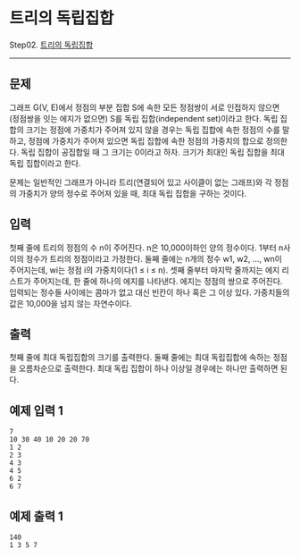 # 트리의 독립집합

Step02. [트리의 독립집합](https://www.acmicpc.net/problem/2213)

---

## 문제

그래프 G(V, E)에서 정점의 부분 집합 S에 속한 모든 정점쌍이 서로 인접하지 않으면 (정점쌍을 잇는 에지가 없으면) S를 독립 집합(independent set)이라고 한다. 독립 집합의 크기는 정점에 가중치가 주어져 있지 않을 경우는 독립 집합에 속한 정점의 수를 말하고, 정점에 가중치가 주어져 있으면 독립 집합에 속한 정점의 가중치의 합으로 정의한다. 독립 집합이 공집합일 때 그 크기는 0이라고 하자. 크기가 최대인 독립 집합을 최대 독립 집합이라고 한다.

문제는 일반적인 그래프가 아니라 트리(연결되어 있고 사이클이 없는 그래프)와 각 정점의 가중치가 양의 정수로 주어져 있을 때, 최대 독립 집합을 구하는 것이다.

## 입력

첫째 줄에 트리의 정점의 수 n이 주어진다. n은 10,000이하인 양의 정수이다. 1부터 n사이의 정수가 트리의 정점이라고 가정한다. 둘째 줄에는 n개의 정수 w1, w2, ..., wn이 주어지는데, wi는 정점 i의 가중치이다(1 ≤ i ≤ n). 셋째 줄부터 마지막 줄까지는 에지 리스트가 주어지는데, 한 줄에 하나의 에지를 나타낸다. 에지는 정점의 쌍으로 주어진다. 입력되는 정수들 사이에는 콤마가 없고 대신 빈칸이 하나 혹은 그 이상 있다. 가중치들의 값은 10,000을 넘지 않는 자연수이다.

## 출력

첫째 줄에 최대 독립집합의 크기를 출력한다. 둘째 줄에는 최대 독립집합에 속하는 정점을 오름차순으로 출력한다. 최대 독립 집합이 하나 이상일 경우에는 하나만 출력하면 된다.

## 예제 입력 1 

```
7
10 30 40 10 20 20 70
1 2
2 3
4 3
4 5
6 2
6 7
```

## 예제 출력 1 

```
140
1 3 5 7
```